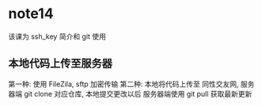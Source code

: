 # note14

该课为 ssh_key 简介和 git 使用

## 本地代码上传至服务器

第一种: 使用 FileZila, sftp 加密传输
第二种: 本地将代码上传至 同性交友网, 服务器端 git clone 对应仓库, 本地提交更改以后 服务器端使用 git pull 获取最新更新